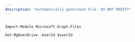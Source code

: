 ```yaml
---
description: "Automatically generated file. DO NOT MODIFY"
---
```


```powershellv1

Import-Module Microsoft.Graph.Files

Get-MgUserDrive -UserId $userId

```